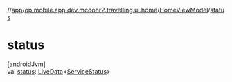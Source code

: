 //[app](../../../index.md)/[op.mobile.app.dev.mcdohr2.travelling.ui.home](../index.md)/[HomeViewModel](index.md)/[status](status.md)

# status

[androidJvm]\
val [status](status.md): [LiveData](https://developer.android.com/reference/kotlin/androidx/lifecycle/LiveData.html)&lt;[ServiceStatus](../../op.mobile.app.dev.mcdohr2.travelling/-service-status/index.md)&gt;
